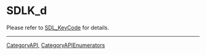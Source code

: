 # SDLK_d

Please refer to [SDL_KeyCode](SDL_KeyCode) for details.

----
[CategoryAPI](CategoryAPI), [CategoryAPIEnumerators](CategoryAPIEnumerators)

